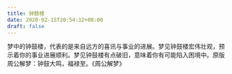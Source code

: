 ```yaml
---
title: 钟鼓楼
date: 2020-02-15T20:54:12+08:00
draft: false
---
```


梦中的钟鼓楼，代表的是来自远方的喜讯与事业的进展。梦见钟鼓楼宏伟壮观，预示着你的事业进展顺利。梦见钟鼓楼有点破旧，意味着你有可能陷入困境中。原版周公解梦：钟鼓大鸣，福禄至。《周公解梦》